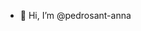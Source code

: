 - 👋 Hi, I’m @pedrosant-anna

<!---
pedrosant-anna/pedrosant-anna is a ✨ special ✨ repository because its `README.md` (this file) appears on your GitHub profile.
You can click the Preview link to take a look at your changes.
--->
